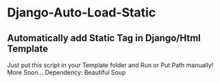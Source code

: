 # Django-Auto-Load-Static
## Automatically add Static Tag in Django/Html Template 
Just put this script in your Template folder and Run or Put Path manually!
More Soon...
Dependency: Beautiful Soup
